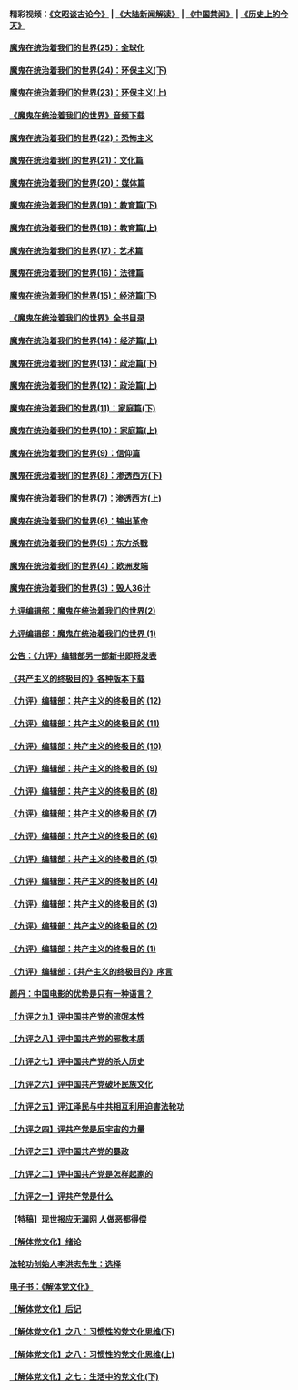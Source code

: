 #### 精彩视频：[《文昭谈古论今》](https://github.com/gfw-breaker/wenzhao/blob/master/README.md?t=12011531) | [《大陆新闻解读》](https://github.com/gfw-breaker/ntdtv-comedy/blob/master/README.md?t=12011531) | [《中国禁闻》](https://github.com/gfw-breaker/ntdtv-news/blob/master/README.md?t=12011531) | [《历史上的今天》](https://github.com/gfw-breaker/today-in-history/blob/master/README.md?t=12011531) 

#### [魔鬼在统治着我们的世界(25)：全球化](../pages/nsc422/n10788205.md?t=12011531) 

#### [魔鬼在统治着我们的世界(24)：环保主义(下)](../pages/nsc422/n10695307.md?t=12011531) 

#### [魔鬼在统治着我们的世界(23)：环保主义(上)](../pages/nsc422/n10688613.md?t=12011531) 

#### [《魔鬼在统治着我们的世界》音频下载](../pages/nsc422/n10635553.md?t=12011531) 

#### [魔鬼在统治着我们的世界(22)：恐怖主义](../pages/nsc422/n10614727.md?t=12011531) 

#### [魔鬼在统治着我们的世界(21)：文化篇](../pages/nsc422/n10597706.md?t=12011531) 

#### [魔鬼在统治着我们的世界(20)：媒体篇](../pages/nsc422/n10586579.md?t=12011531) 

#### [魔鬼在统治着我们的世界(19)：教育篇(下)](../pages/nsc422/n10564808.md?t=12011531) 

#### [魔鬼在统治着我们的世界(18)：教育篇(上)](../pages/nsc422/n10526970.md?t=12011531) 

#### [魔鬼在统治着我们的世界(17)：艺术篇](../pages/nsc422/n10499093.md?t=12011531) 

#### [魔鬼在统治着我们的世界(16)：法律篇](../pages/nsc422/n10485969.md?t=12011531) 

#### [魔鬼在统治着我们的世界(15)：经济篇(下)](../pages/nsc422/n10469975.md?t=12011531) 

#### [《魔鬼在统治着我们的世界》全书目录](../pages/nsc422/n10464261.md?t=12011531) 

#### [魔鬼在统治着我们的世界(14)：经济篇(上)](../pages/nsc422/n10457370.md?t=12011531) 

#### [魔鬼在统治着我们的世界(13)：政治篇(下)](../pages/nsc422/n10448270.md?t=12011531) 

#### [魔鬼在统治着我们的世界(12)：政治篇(上)](../pages/nsc422/n10444576.md?t=12011531) 

#### [魔鬼在统治着我们的世界(11)：家庭篇(下)](../pages/nsc422/n10440961.md?t=12011531) 

#### [魔鬼在统治着我们的世界(10)：家庭篇(上)](../pages/nsc422/n10435448.md?t=12011531) 

#### [魔鬼在统治着我们的世界(9)：信仰篇](../pages/nsc422/n10432159.md?t=12011531) 

#### [魔鬼在统治着我们的世界(8)：渗透西方(下)](../pages/nsc422/n10429603.md?t=12011531) 

#### [魔鬼在统治着我们的世界(7)：渗透西方(上)](../pages/nsc422/n10426013.md?t=12011531) 

#### [魔鬼在统治着我们的世界(6)：输出革命](../pages/nsc422/n10421536.md?t=12011531) 

#### [魔鬼在统治着我们的世界(5)：东方杀戮](../pages/nsc422/n10417707.md?t=12011531) 

#### [魔鬼在统治着我们的世界(4)：欧洲发端](../pages/nsc422/n10414890.md?t=12011531) 

#### [魔鬼在统治着我们的世界(3)：毁人36计](../pages/nsc422/n10411583.md?t=12011531) 

#### [九评编辑部：魔鬼在统治着我们的世界(2)](../pages/nsc422/n10410036.md?t=12011531) 

#### [九评编辑部：魔鬼在统治着我们的世界 (1)](../pages/nsc422/n10406825.md?t=12011531) 

#### [公告：《九评》编辑部另一部新书即将发表](../pages/nsc422/n10405104.md?t=12011531) 

#### [《共产主义的终极目的》各种版本下载](../pages/nsc422/n10022138.md?t=12011531) 

#### [《九评》编辑部：共产主义的终极目的 (12)](../pages/nsc422/n9933272.md?t=12011531) 

#### [《九评》编辑部：共产主义的终极目的 (11)](../pages/nsc422/n9924973.md?t=12011531) 

#### [《九评》编辑部：共产主义的终极目的 (10)](../pages/nsc422/n9920883.md?t=12011531) 

#### [《九评》编辑部：共产主义的终极目的 (9)](../pages/nsc422/n9916363.md?t=12011531) 

#### [《九评》编辑部：共产主义的终极目的 (8)](../pages/nsc422/n9912488.md?t=12011531) 

#### [《九评》编辑部：共产主义的终极目的 (7)](../pages/nsc422/n9901176.md?t=12011531) 

#### [《九评》编辑部：共产主义的终极目的 (6)](../pages/nsc422/n9899359.md?t=12011531) 

#### [《九评》编辑部：共产主义的终极目的 (5)](../pages/nsc422/n9893174.md?t=12011531) 

#### [《九评》编辑部：共产主义的终极目的 (4)](../pages/nsc422/n9891246.md?t=12011531) 

#### [《九评》编辑部：共产主义的终极目的 (3)](../pages/nsc422/n9879879.md?t=12011531) 

#### [《九评》编辑部：共产主义的终极目的 (2)](../pages/nsc422/n9876205.md?t=12011531) 

#### [《九评》编辑部：共产主义的终极目的 (1)](../pages/nsc422/n9865857.md?t=12011531) 

#### [《九评》编辑部：《共产主义的终极目的》序言](../pages/nsc422/n9862666.md?t=12011531) 

#### [颜丹：中国电影的优势是只有一种语言？](../pages/nsc422/n9583062.md?t=12011531) 

#### [【九评之九】评中国共产党的流氓本性](../pages/nsc422/n737542.md?t=12011531) 

#### [【九评之八】评中国共产党的邪教本质](../pages/nsc422/n735942.md?t=12011531) 

#### [【九评之七】评中国共产党的杀人历史](../pages/nsc422/n733806.md?t=12011531) 

#### [【九评之六】评中国共产党破坏民族文化](../pages/nsc422/n731667.md?t=12011531) 

#### [【九评之五】评江泽民与中共相互利用迫害法轮功](../pages/nsc422/n730058.md?t=12011531) 

#### [【九评之四】评共产党是反宇宙的力量](../pages/nsc422/n727814.md?t=12011531) 

#### [【九评之三】评中国共产党的暴政](../pages/nsc422/n725597.md?t=12011531) 

#### [【九评之二】评中国共产党是怎样起家的](../pages/nsc422/n723946.md?t=12011531) 

#### [【九评之一】评共产党是什么](../pages/nsc422/n722529.md?t=12011531) 

#### [【特稿】现世报应无漏网 人做恶都得偿](../pages/nsc422/n4215167.md?t=12011531) 

#### [【解体党文化】绪论](../pages/nsc422/n1449356.md?t=12011531) 

#### [法轮功创始人李洪志先生：选择](../pages/nsc422/n3580738.md?t=12011531) 

#### [电子书：《解体党文化》](../pages/nsc422/n1573484.md?t=12011531) 

#### [【解体党文化】后记](../pages/nsc422/n1531999.md?t=12011531) 

#### [【解体党文化】之八：习惯性的党文化思维(下)](../pages/nsc422/n1526477.md?t=12011531) 

#### [【解体党文化】之八：习惯性的党文化思维(上)](../pages/nsc422/n1520631.md?t=12011531) 

#### [【解体党文化】之七：生活中的党文化(下)](../pages/nsc422/n1513446.md?t=12011531) 

